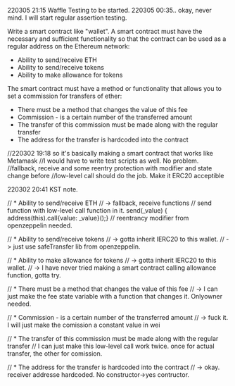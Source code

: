 220305 21:15 Waffle Testing to be started. 
220305 00:35.. okay, never mind. I will start regular assertion testing.
 
 
 Write a smart contract like "wallet".
 A smart contract must have the necessary and sufficient functionality so that the contract can be used as a regular address on the Ethereum network:
 * Ability to send/receive ETH
 * Ability to send/receive tokens
 * Ability to make allowance for tokens

 The smart contract must have a method or functionality that allows you to set a commission for transfers of ether:
 * There must be a method that changes the value of this fee
 * Commission - is a certain number of the transferred amount
 * The transfer of this commission must be made along with the regular transfer
 * The address for the transfer is hardcoded into the contract

 //220302 19:18 so it's basically making a smart contract that works like Metamask
 //I would have to write test scripts as well. No problem.
 //fallback, receive and some reentry protection with modifier and state change before
 //low-level call should do the job. Make it ERC20 acceptible


220302 20:41 KST note.

 //  * Ability to send/receive ETH
// -> fallback, receive functions
// send function with low-level call function in it. send(_value) { address(this).call{value: _value}();}
// reentrancy modifier from openzeppelin needed.

//  * Ability to send/receive tokens
// -> gotta inherit IERC20 to this wallet.
// -> just use safeTransfer lib from openzeppelin.

//  * Ability to make allowance for tokens
// -> gotta inherit IERC20 to this wallet.
// -> I have never tried making a smart contract calling allowance function, gotta try.

//  * There must be a method that changes the value of this fee
// -> I can just make the fee state variable with  a function that changes it. Onlyowner needed.

//  * Commission - is a certain number of the transferred amount
// -> fuck it. I will just make the comission a constant value in wei

//  * The transfer of this commission must be made along with the regular transfer
// I can just make this low-level call work twice. once for actual transfer, the other for comission.

//  * The address for the transfer is hardcoded into the contract
// -> okay. receiver addresse hardcoded. No constructor->yes contructor.